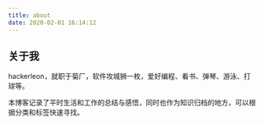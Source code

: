 ```yaml
---
title: about
date: 2020-02-01 16:14:12
---
```


## 关于我

hackerleon，就职于菊厂，软件攻城狮一枚，爱好编程、看书、弹琴、游泳、打球等。

本博客记录了平时生活和工作的总结与感悟，同时也作为知识归档的地方，可以根据分类和标签快速寻找。

